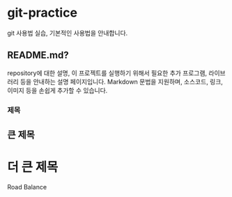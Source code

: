 # git-practice
git 사용법 실습, 기본적인 사용법을 안내합니다.

## README.md?

repository에 대한 설명, 이 프로젝트를 실행하기 위해서 필요한 추가 프로그램, 라이브러리 등을 안내하는 설명 페이지입니다.
Markdown 문법을 지원하며, 소스코드, 링크, 이미지 등을 손쉽게 추가할 수 있습니다.

### 제목

## 큰 제목

# 더 큰 제목

Road Balance